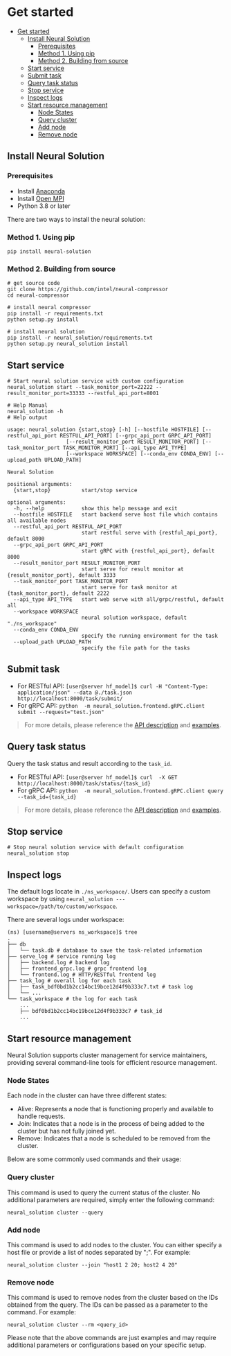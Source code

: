 # Get started

- [Get started](#get-started)
  - [Install Neural Solution](#install-neural-solution)
    - [Prerequisites](#prerequisites)
    - [Method 1. Using pip](#method-1-using-pip)
    - [Method 2. Building from source](#method-2-building-from-source)
  - [Start service](#start-service)
  - [Submit task](#submit-task)
  - [Query task status](#query-task-status)
  - [Stop service](#stop-service)
  - [Inspect logs](#inspect-logs)
  - [Start resource management](#start-resource-management)
    - [Node States](#node-states)
    - [Query cluster](#query-cluster)
    - [Add node](#add-node)
    - [Remove node](#remove-node)

## Install Neural Solution
### Prerequisites
- Install [Anaconda](https://docs.anaconda.com/free/anaconda/install/)
- Install [Open MPI](https://www.open-mpi.org/faq/?category=building#easy-build)
- Python 3.8 or later

There are two ways to install the neural solution:
### Method 1. Using pip
```
pip install neural-solution
```
### Method 2. Building from source

```shell
# get source code
git clone https://github.com/intel/neural-compressor
cd neural-compressor

# install neural compressor
pip install -r requirements.txt
python setup.py install

# install neural solution
pip install -r neural_solution/requirements.txt
python setup.py neural_solution install
```

## Start service

```shell
# Start neural solution service with custom configuration
neural_solution start --task_monitor_port=22222 --result_monitor_port=33333 --restful_api_port=8001

# Help Manual
neural_solution -h
# Help output

usage: neural_solution {start,stop} [-h] [--hostfile HOSTFILE] [--restful_api_port RESTFUL_API_PORT] [--grpc_api_port GRPC_API_PORT]
                   [--result_monitor_port RESULT_MONITOR_PORT] [--task_monitor_port TASK_MONITOR_PORT] [--api_type API_TYPE]
                   [--workspace WORKSPACE] [--conda_env CONDA_ENV] [--upload_path UPLOAD_PATH]

Neural Solution

positional arguments:
  {start,stop}          start/stop service

optional arguments:
  -h, --help            show this help message and exit
  --hostfile HOSTFILE   start backend serve host file which contains all available nodes
  --restful_api_port RESTFUL_API_PORT
                        start restful serve with {restful_api_port}, default 8000
  --grpc_api_port GRPC_API_PORT
                        start gRPC with {restful_api_port}, default 8000
  --result_monitor_port RESULT_MONITOR_PORT
                        start serve for result monitor at {result_monitor_port}, default 3333
  --task_monitor_port TASK_MONITOR_PORT
                        start serve for task monitor at {task_monitor_port}, default 2222
  --api_type API_TYPE   start web serve with all/grpc/restful, default all
  --workspace WORKSPACE
                        neural solution workspace, default "./ns_workspace"
  --conda_env CONDA_ENV
                        specify the running environment for the task
  --upload_path UPLOAD_PATH
                        specify the file path for the tasks

```

## Submit task

- For RESTful API: `[user@server hf_model]$ curl -H "Content-Type: application/json" --data @./task.json  http://localhost:8000/task/submit/`
- For gRPC API: `python  -m neural_solution.frontend.gRPC.client submit --request="test.json"`

> For more details, please reference the [API description](./description_api.md) and [examples](../../examples/README.md).

## Query task status

Query the task status and result according to the `task_id`.

- For RESTful API: `[user@server hf_model]$ curl  -X GET  http://localhost:8000/task/status/{task_id}`
- For gRPC API: `python  -m neural_solution.frontend.gRPC.client query --task_id={task_id}`

> For more details, please reference the [API description](./description_api.md) and [examples](../../examples/README.md).

## Stop service

```shell
# Stop neural solution service with default configuration
neural_solution stop
```

## Inspect logs

The default logs locate in `./ns_workspace/`. Users can specify a custom workspace by using `neural_solution ---workspace=/path/to/custom/workspace`.

There are several logs under workspace:

```shell
(ns) [username@servers ns_workspace]$ tree
.
├── db
│   └── task.db # database to save the task-related information
├── serve_log # service running log
│   ├── backend.log # backend log 
│   ├── frontend_grpc.log # grpc frontend log
│   └── frontend.log # HTTP/RESTful frontend log
├── task_log # overall log for each task
│   ├── task_bdf0bd1b2cc14bc19bce12d4f9b333c7.txt # task log
│   └── ...
└── task_workspace # the log for each task
    ...
    ├── bdf0bd1b2cc14bc19bce12d4f9b333c7 # task_id
    ...

```

## Start resource management
Neural Solution supports cluster management for service maintainers, providing several command-line tools for efficient resource management. 

### Node States

Each node in the cluster can have three different states:

- Alive: Represents a node that is functioning properly and available to handle requests.
- Join: Indicates that a node is in the process of being added to the cluster but has not fully joined yet.
- Remove: Indicates that a node is scheduled to be removed from the cluster.

Below are some commonly used commands and their usage:

### Query cluster
This command is used to query the current status of the cluster. No additional parameters are required, simply enter the following command:
```shell
neural_solution cluster --query
```
### Add node
This command is used to add nodes to the cluster. You can either specify a host file or provide a list of nodes separated by ";". For example:
```shell
neural_solution cluster --join "host1 2 20; host2 4 20"
```
### Remove node
This command is used to remove nodes from the cluster based on the IDs obtained from the query. The IDs can be passed as a parameter to the command. For example:
```shell
neural_solution cluster --rm <query_id>
```
Please note that the above commands are just examples and may require additional parameters or configurations based on your specific setup.